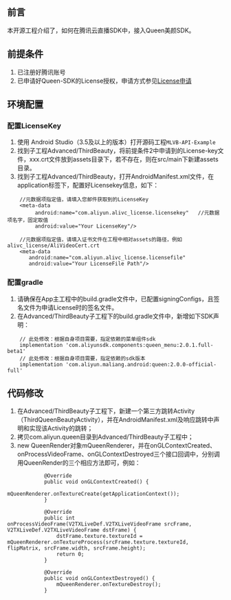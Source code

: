 ## 前言
本开源工程介绍了，如何在腾讯云直播SDK中，接入Queen美颜SDK。

## 前提条件
1. 已注册好腾讯账号
2. 已申请好Queen-SDK的License授权，申请方式参见[License申请](https://help.aliyun.com/document_detail/312036.html)

## 环境配置
### 配置LicenseKey
1. 使用 Android Studio（3.5及以上的版本）打开源码工程`MLVB-API-Example`
2. 找到子工程Advanced/ThirdBeauty，将前提条件2中申请到的License-key文件，xxx.crt文件放到assets目录下，若不存在，则在src/main下新建assets目录。
3. 找到子工程Advanced/ThirdBeauty，打开AndroidManifest.xml文件，在application标签下，配置好Licensekey信息，如下：
```
    //元数据项指定值，请填入您邮件获取到的LicenseKey
    <meta-data
         android:name="com.aliyun.alivc_license.licensekey"   //元数据项名字，固定取值
         android:value="Your LicenseKey"/>
         
    //元数据项指定值，请填入证书文件在工程中相对assets的路径，例如alivc_license/AliVideoCert.crt
    <meta-data
       android:name="com.aliyun.alivc_license.licensefile"
       android:value="Your LicenseFile Path"/>
 ```
### 配置gradle
1. 请确保在App主工程中的build.gradle文件中，已配置signingConfigs，且签名文件为申请License时的签名文件。
2. 在Advanced/ThirdBeauty子工程下的build.gradle文件中，新增如下SDK声明：
```
    // 此处修改：根据自身项目需要，指定依赖的菜单组件sdk
    implementation 'com.aliyunsdk.components:queen_menu:2.0.1.full-beta1'
    // 此处修改：根据自身项目需要，指定依赖的sdk版本
    implementation 'com.aliyun.maliang.android:queen:2.0.0-official-full'
```
## 代码修改
1. 在Advanced/ThirdBeauty子工程下，新建一个第三方跳转Activity（ThirdQueenBeautyActivity），并在AndroidManifest.xml及响应跳转中声明和实现该Activity的跳转；
2. 拷贝com.aliyun.queen目录到Advanced/ThirdBeauty子工程中；
3. new QueenRender对象mQueenRenderer，并在onGLContextCreated、onProcessVideoFrame、onGLContextDestroyed三个接口回调中，分别调用QueenRender的三个相应方法即可，例如：
```
            @Override
            public void onGLContextCreated() {
                mQueenRenderer.onTextureCreate(getApplicationContext());
            }

            @Override
            public int onProcessVideoFrame(V2TXLiveDef.V2TXLiveVideoFrame srcFrame, V2TXLiveDef.V2TXLiveVideoFrame dstFrame) {
                dstFrame.texture.textureId = mQueenRenderer.onTextureProcess(srcFrame.texture.textureId, flipMatrix, srcFrame.width, srcFrame.height);
                return 0;
            }

            @Override
            public void onGLContextDestroyed() {
                mQueenRenderer.onTextureDestroy();
            }
```

